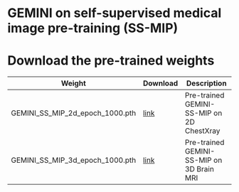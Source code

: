 # GEMINI on self-supervised medical image pre-training (SS-MIP)

# Download the pre-trained weights
| Weight     | Download  | Description                           |
|------------|-----------|---------------------------------------|
| GEMINI_SS_MIP_2d_epoch_1000.pth | [link](https://drive.google.com/file/d/13aB37UxzV2Zf-4Xf_w26v0QGgke0N5VC/view?usp=drive_link) |Pre-trained GEMINI-SS-MIP on 2D ChestXray|
| GEMINI_SS_MIP_3d_epoch_1000.pth | [link](https://drive.google.com/file/d/1lEnJFcgacBPha17wHLPMl8FLaFxk2Emm/view?usp=drive_link) |Pre-trained GEMINI-SS-MIP on 3D Brain MRI|
